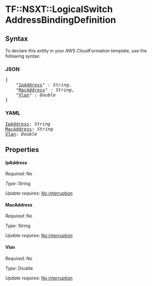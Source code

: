 # TF::NSXT::LogicalSwitch AddressBindingDefinition

## Syntax

To declare this entity in your AWS CloudFormation template, use the following syntax:

### JSON

<pre>
{
    "<a href="#ipaddress" title="IpAddress">IpAddress</a>" : <i>String</i>,
    "<a href="#macaddress" title="MacAddress">MacAddress</a>" : <i>String</i>,
    "<a href="#vlan" title="Vlan">Vlan</a>" : <i>Double</i>
}
</pre>

### YAML

<pre>
<a href="#ipaddress" title="IpAddress">IpAddress</a>: <i>String</i>
<a href="#macaddress" title="MacAddress">MacAddress</a>: <i>String</i>
<a href="#vlan" title="Vlan">Vlan</a>: <i>Double</i>
</pre>

## Properties

#### IpAddress

_Required_: No

_Type_: String

_Update requires_: [No interruption](https://docs.aws.amazon.com/AWSCloudFormation/latest/UserGuide/using-cfn-updating-stacks-update-behaviors.html#update-no-interrupt)

#### MacAddress

_Required_: No

_Type_: String

_Update requires_: [No interruption](https://docs.aws.amazon.com/AWSCloudFormation/latest/UserGuide/using-cfn-updating-stacks-update-behaviors.html#update-no-interrupt)

#### Vlan

_Required_: No

_Type_: Double

_Update requires_: [No interruption](https://docs.aws.amazon.com/AWSCloudFormation/latest/UserGuide/using-cfn-updating-stacks-update-behaviors.html#update-no-interrupt)

